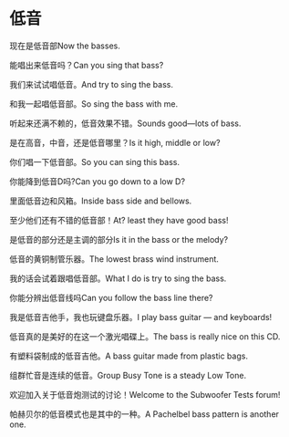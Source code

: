 # 低音

<p><span class="chinese">现在是低音部</span><span class="english">Now the basses.</span></p>

<p><span class="chinese">能唱出来低音吗？</span><span class="english">Can you sing that bass?</span></p>

<p><span class="chinese">我们来试试唱低音。</span><span class="english">And try to sing the bass.</span></p>

<p><span class="chinese">和我一起唱低音部。</span><span class="english">So sing the bass with me.</span></p>

<p><span class="chinese">听起来还满不赖的，低音效果不错。</span><span class="english">Sounds good—lots of bass.</span></p>

<p><span class="chinese">是在高音，中音，还是低音哪里？</span><span class="english">Is it high, middle or low?</span></p>

<p><span class="chinese">你们唱一下低音部。</span><span class="english">So you can sing this bass.</span></p>

<p><span class="chinese">你能降到低音D吗?</span><span class="english">Can you go down to a low D?</span></p>

<p><span class="chinese">里面低音边和风箱。</span><span class="english">Inside bass side and bellows.</span></p>

<p><span class="chinese">至少他们还有不错的低音部！</span><span class="english">At? least they have good bass!</span></p>

<p><span class="chinese">是低音的部分还是主调的部分</span><span class="english">Is it in the bass or the melody?</span></p>

<p><span class="chinese">低音的黄铜制管乐器。</span><span class="english">The lowest brass wind instrument.</span></p>

<p><span class="chinese">我的话会试着跟唱低音部。</span><span class="english">What I do is try to sing the bass.</span></p>

<p><span class="chinese">你能分辨出低音线吗</span><span class="english">Can you follow the bass line there?</span></p>

<p><span class="chinese">我是低音吉他手，我也玩键盘乐器。</span><span class="english">I play bass guitar — and keyboards!</span></p>

<p><span class="chinese">低音真的是美好的在这一个激光唱碟上。</span><span class="english">The bass is really nice on this CD.</span></p>

<p><span class="chinese">有塑料袋制成的低音吉他。</span><span class="english">A bass guitar made from plastic bags.</span></p>

<p><span class="chinese">组群忙音是连续的低音。</span><span class="english">Group Busy Tone is a steady Low Tone.</span></p>

<p><span class="chinese">欢迎加入关于低音炮测试的讨论！</span><span class="english">Welcome to the Subwoofer Tests forum!</span></p>

<p><span class="chinese">帕赫贝尔的低音模式也是其中的一种。</span><span class="english">A Pachelbel bass pattern is another one.</span></p>


